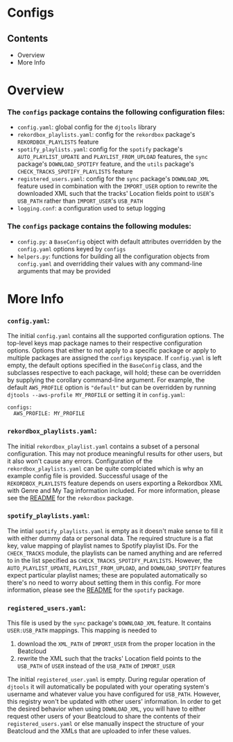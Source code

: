 # Configs

## Contents
* Overview
* More Info

# Overview
### The `configs` package contains the following configuration files:
* `config.yaml`: global config for the `djtools` library
* `rekordbox_playlists.yaml`: config for the `rekordbox` package's `REKORDBOX_PLAYLISTS` feature
* `spotify_playlists.yaml`: config for the `spotify` package's `AUTO_PLAYLIST_UPDATE` and `PLAYLIST_FROM_UPLOAD` features, the `sync` package's `DOWNLOAD_SPOTIFY` feature, and the `utils` package's `CHECK_TRACKS_SPOTIFY_PLAYLISTS` feature
* `registered_users.yaml`: config for the `sync` package's `DOWNLOAD_XML` feature used in combination with the `IMPORT_USER` option to rewrite the downloaded XML such that the tracks' Location fields point to `USER`'s `USB_PATH` rather than `IMPORT_USER`'s `USB_PATH`
* `logging.conf`: a configuration used to setup logging

### The `configs` package contains the following modules:
* `config.py`: a `BaseConfig` object with default attributes overridden by the `config.yaml` options keyed by `configs`
* `helpers.py`: functions for building all the configuration objects from `config.yaml` and overridding their values with any command-line arguments that may be provided

# More Info
### `config.yaml`:
The initial `config.yaml` contains all the supported configuration options. The top-level keys map package names to their respective configuration options. Options that either to not apply to a specific package or apply to multiple packages are assigned the `configs` keyspace. If `config.yaml` is left empty, the default options specified in the `BaseConfig` class, and the subclasses respective to each package, will hold; these can be overridden by supplying the corollary command-line argument. For example, the default `AWS_PROFILE` option is `"default"` but can be overridden by running `djtools --aws-profile MY_PROFILE` or setting it in `config.yaml`:
```
configs:
  AWS_PROFILE: MY_PROFILE
```

### `rekordbox_playlists.yaml`:
The initial `rekordbox_playlist.yaml` contains a subset of a personal configuration. This may not produce meaningful results for other users, but it also won't cause any errors. Configuration of the `rekordbox_playlists.yaml` can be quite complciated which is why an example config file is provided. Successful usage of the `REKORDBOX_PLAYLISTS` feature depends on users exporting a Rekordbox XML with Genre and My Tag information included. For more information, please see the [README](../rekordbox/README.md) for the `rekordbox` package.

### `spotify_playlists.yaml`:
The intial `spotify_playlists.yaml` is empty as it doesn't make sense to fill it with either dummy data or personal data. The required structure is a flat key, value mapping of playlist names to Spotify playlist IDs. For the `CHECK_TRACKS` module, the playlists can be named anything and are referred to in the list specified as `CHECK_TRACKS_SPOTIFY_PLAYLISTS`. However, the `AUTO_PLAYLIST_UPDATE`, `PLAYLIST_FROM_UPLOAD`, and `DOWNLOAD_SPOTIFY` features expect particular playlist names; these are populated automatically so there's no need to worry about setting them in this config. For more information, please see the [README](../spotify/README.md) for the `spotify` package.

### `registered_users.yaml`:
This file is used by the `sync` package's `DOWNLOAD_XML` feature. It contains `USER:USB_PATH` mappings. This mapping is needed to
1. download the `XML_PATH` of `IMPORT_USER` from the proper location in the Beatcloud
2. rewrite the XML such that the tracks' Location field points to the `USB_PATH` of `USER` instead of the `USB_PATH` of `IMPORT_USER`

The initial `registered_user.yaml` is empty. During regular operation of `djtools` it will automatically be populated with your operating system's username and whatever value you have configured for `USB_PATH`. However, this registry won't be updated with other users' information. In order to get the desired behavior when using `DOWNLOAD_XML`, you will have to either request other users of your Beatcloud to share the contents of their `registered_users.yaml` or else manually inspect the structure of your Beatcloud and the XMLs that are uploaded to infer these values.